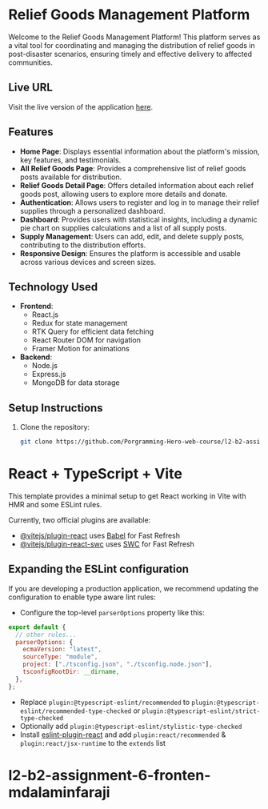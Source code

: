 # Relief Goods Management Platform

Welcome to the Relief Goods Management Platform! This platform serves as a vital tool for coordinating and managing the distribution of relief goods in post-disaster scenarios, ensuring timely and effective delivery to affected communities.

## Live URL

Visit the live version of the application [here](https://65f37e612fdf7807337a1c1c--spiffy-griffin-1df341.netlify.app/).

## Features

- **Home Page**: Displays essential information about the platform's mission, key features, and testimonials.
- **All Relief Goods Page**: Provides a comprehensive list of relief goods posts available for distribution.
- **Relief Goods Detail Page**: Offers detailed information about each relief goods post, allowing users to explore more details and donate.
- **Authentication**: Allows users to register and log in to manage their relief supplies through a personalized dashboard.
- **Dashboard**: Provides users with statistical insights, including a dynamic pie chart on supplies calculations and a list of all supply posts.
- **Supply Management**: Users can add, edit, and delete supply posts, contributing to the distribution efforts.
- **Responsive Design**: Ensures the platform is accessible and usable across various devices and screen sizes.

## Technology Used

- **Frontend**:
  - React.js
  - Redux for state management
  - RTK Query for efficient data fetching
  - React Router DOM for navigation
  - Framer Motion for animations
- **Backend**:
  - Node.js
  - Express.js
  - MongoDB for data storage

## Setup Instructions

1. Clone the repository:

   ```bash
   git clone https://github.com/Porgramming-Hero-web-course/l2-b2-assignment-6-fronten-mdalaminfaraji.git
   ```

# React + TypeScript + Vite

This template provides a minimal setup to get React working in Vite with HMR and some ESLint rules.

Currently, two official plugins are available:

- [@vitejs/plugin-react](https://github.com/vitejs/vite-plugin-react/blob/main/packages/plugin-react/README.md) uses [Babel](https://babeljs.io/) for Fast Refresh
- [@vitejs/plugin-react-swc](https://github.com/vitejs/vite-plugin-react-swc) uses [SWC](https://swc.rs/) for Fast Refresh

## Expanding the ESLint configuration

If you are developing a production application, we recommend updating the configuration to enable type aware lint rules:

- Configure the top-level `parserOptions` property like this:

```js
export default {
  // other rules...
  parserOptions: {
    ecmaVersion: "latest",
    sourceType: "module",
    project: ["./tsconfig.json", "./tsconfig.node.json"],
    tsconfigRootDir: __dirname,
  },
};
```

- Replace `plugin:@typescript-eslint/recommended` to `plugin:@typescript-eslint/recommended-type-checked` or `plugin:@typescript-eslint/strict-type-checked`
- Optionally add `plugin:@typescript-eslint/stylistic-type-checked`
- Install [eslint-plugin-react](https://github.com/jsx-eslint/eslint-plugin-react) and add `plugin:react/recommended` & `plugin:react/jsx-runtime` to the `extends` list

# l2-b2-assignment-6-fronten-mdalaminfaraji
